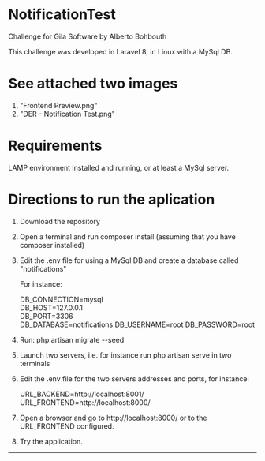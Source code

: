 # NotificationTest
Challenge for Gila Software
by Alberto Bohbouth

This challenge was developed in Laravel 8, in Linux with a MySql DB.

See attached two images
========================
1. "Frontend Preview.png"
2. "DER - Notification Test.png" 

Requirements
============
LAMP environment installed and running, or at least a MySql server.


Directions to run the aplication
================================
1. Download the repository
2. Open a terminal and run composer install (assuming that you have composer installed)
3. Edit the .env file for using a MySql DB and create a database called "notifications"

    For instance:

    DB_CONNECTION=mysql    
    DB_HOST=127.0.0.1    
    DB_PORT=3306    
    DB_DATABASE=notifications
    DB_USERNAME=root
    DB_PASSWORD=root

4. Run: php artisan migrate --seed
5. Launch two servers, i.e. for instance run php artisan serve in two terminals
6. Edit the .env file for the two servers addresses and ports, for instance:

    URL_BACKEND=http://localhost:8001/
    URL_FRONTEND=http://localhost:8000/

7. Open a browser and go to http://localhost:8000/ or to the URL_FRONTEND configured.
8. Try the application.
______________________________________
